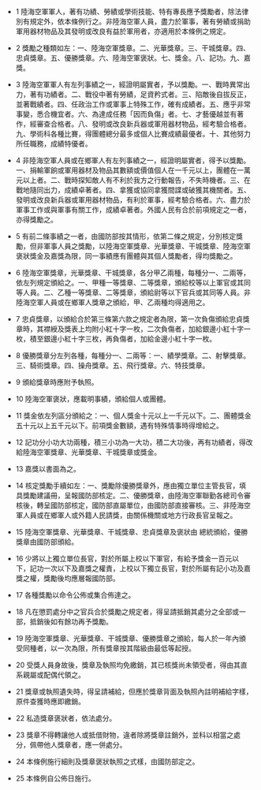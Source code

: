 * 1 陸海空軍軍人，著有功績、勞績或學術技能、特有專長應予獎勵者，除法律別有規定外，依本條例行之。非陸海空軍人員，盡力於軍事，著有勞績或捐助軍用器材物品及其發明或改良有益於軍用者，亦適用於本條例之規定。

* 2 獎勵之種類如左：一、陸海空軍獎章。二、光華獎章。三、干城獎章。四、忠貞獎章。五、優勝獎章。六、陸海空軍褒狀。七、獎金。八、記功。九、嘉獎。

* 3 陸海空軍軍人有左列事績之一，經證明屬實者，予以獎勵。一、戰時異常出力，著有功績者。二、戰役中著有勞績，足資矜式者。三、陷敵後自拔反正，並著戰績者。四、任政治工作或軍事上特殊工作，確有成績者。五、應乎非常事變，悉合機宜者。六、為達成任務「因而負傷」者。七、才藝優越並有著作，經審查合格者。八、發明或改良新兵器或軍用器材物品，經考驗合格者。九、學術科各種比賽，得團體總分最多或個人比賽成績最優者。十、其他努力所任職務，成績特優者。

* 4 非陸海空軍人員或在鄉軍人有左列事績之一，經證明屬實者，得予以獎勵。一、捐輸軍餉或軍用器材及物品其數額或價值個人在一千元以上，團體在一萬元以上者。二、戰時探知敵人有不利於我方之行動報告，不失時機者。三、在戰地隨同出力，成績卓著者。四、拿獲或協同拿獲間諜或破獲其機關者。五、發明或改良新兵器或軍用器材物品，有利於軍事，經考驗合格者。六、盡力於軍事工作或與軍事有關工作，成績卓著者。外國人民有合於前項規定之一者，亦得獎勵之。

* 5 有前二條事績之一者，由國防部按其情形，依第二條之規定，分別核定獎勵，但非軍事人員之獎勵，以陸海空軍獎章、光華獎章、干城獎章、陸海空軍褒狀獎金及嘉獎為限，同一事績應有團體與其個人獎勵者，得均獎勵之。

* 6 陸海空軍獎章，光華獎章、干城獎章，各分甲乙兩種，每種分一、二兩等，依左列規定頒給之。一、甲種一等獎章、二等獎章，頒給校等以上軍官或其同等人員。二、乙種一等獎章、二等獎章，頒給尉等以下官兵或其同等人員。非陸海空軍人員或在鄉軍人獎章之頒給，甲、乙兩種均得適用之。

* 7 忠貞獎章，以頒給合於第三條第六款之規定者為限，第一次負傷頒給忠貞獎章時，其襟綬及獎表上均附小紅十字一枚，二次負傷者，加給銀邊小紅十字一枚，積至銀邊小紅十字三枚，再負傷者，加給金邊小紅十字一枚。

* 8 優勝獎章分左列各種，每種分一、二兩等：一、績學獎章。二、射擊獎章。三、騎術獎章。四、操舟獎章。五、飛行獎章。六、特技獎章。

* 9 頒給獎章時應附予執照。

* 10 陸海空軍褒狀，應載明事績，頒給個人或團體。

* 11 獎金依左列區分頒給之：一、個人獎金十元以上一千元以下。二、團體獎金五十元以上五千元以下。前項獎金數額，遇有特殊情事時得增給之。

* 12 記功分小功大功兩種，積三小功為一大功，積二大功後，再有功績者，得改給陸海空軍獎章、光華獎章、干城獎章或獎金。

* 13 嘉獎以書面為之。

* 14 核定獎勵手續如左：一、獎勵除優勝獎章外，應由獨立單位主管長官，填具獎勵建議冊，呈報國防部核定。二、優勝獎章，由陸海空軍聯勤各總司令審核後，轉呈國防部核定，國防部直屬單位，由國防部直接審核。三、非陸海空軍人員或在鄉軍人或外籍人民請獎，由關係機關或地方行政長官呈報之。

* 15 陸海空軍獎章、光華獎章、干城獎章、忠貞獎章及褒狀由 總統頒給，優勝獎章由國防部頒給。

* 16 少將以上獨立單位長官，對於所屬上校以下軍官，有給予獎金一百元以下，記功一次以下及嘉獎之權責，上校以下獨立長官，對於所屬有記小功及嘉獎之權，獎勵後均應層報國防部。

* 17 各種獎勵以命令公佈或集合佈達之。

* 18 凡在懲罰處分中之官兵合於獎勵之規定者，得呈請抵銷其處分之全部或一部，抵銷後如有餘功再予獎勵。

* 19 陸海空軍獎章、光華獎章、干城獎章、優勝獎章之頒給，每人於一年內頒受同種者，以一次為限，所有獎章按其階級由最低等起授。

* 20 受獎人員身故後，獎章及執照均免繳銷，其已核獎尚未領受者，得由其直系親屬或配偶代領之。

* 21 獎章或執照遺失時，得呈請補給，但應於獎章背面及執照內註明補給字樣，原件查獲時應即繳銷。

* 22 私造獎章褒狀者，依法處分。

* 23 獎章不得轉讓他人或抵借財物，違者除將獎章註銷外，並科以相當之處分，佩帶他人獎章者，應一併處分。

* 24 本條例施行細則及獎章褒狀執照之式樣，由國防部定之。

* 25 本條例自公佈日施行。


